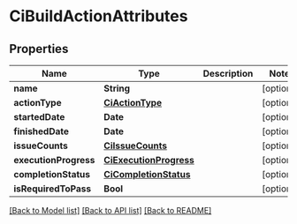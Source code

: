 # CiBuildActionAttributes

## Properties
Name | Type | Description | Notes
------------ | ------------- | ------------- | -------------
**name** | **String** |  | [optional] 
**actionType** | [**CiActionType**](CiActionType.md) |  | [optional] 
**startedDate** | **Date** |  | [optional] 
**finishedDate** | **Date** |  | [optional] 
**issueCounts** | [**CiIssueCounts**](CiIssueCounts.md) |  | [optional] 
**executionProgress** | [**CiExecutionProgress**](CiExecutionProgress.md) |  | [optional] 
**completionStatus** | [**CiCompletionStatus**](CiCompletionStatus.md) |  | [optional] 
**isRequiredToPass** | **Bool** |  | [optional] 

[[Back to Model list]](../README.md#documentation-for-models) [[Back to API list]](../README.md#documentation-for-api-endpoints) [[Back to README]](../README.md)


